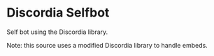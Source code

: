 # Discordia Selfbot
Self bot using the Discordia library.

Note: this source uses a modified Discordia library to handle embeds.
